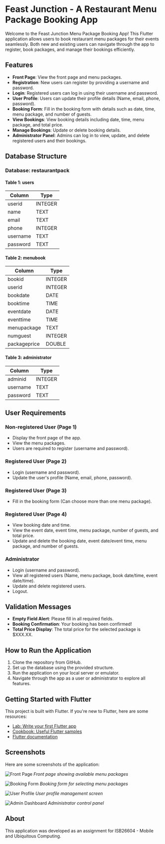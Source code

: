 # Feast Junction - A Restaurant Menu Package Booking App

Welcome to the Feast Junction Menu Package Booking App! This Flutter application allows users to book restaurant menu packages for their events seamlessly. Both new and existing users can navigate through the app to register, book packages, and manage their bookings efficiently.

## Features

- **Front Page**: View the front page and menu packages.
- **Registration**: New users can register by providing a username and password.
- **Login**: Registered users can log in using their username and password.
- **User Profile**: Users can update their profile details (Name, email, phone, password).
- **Booking Form**: Fill in the booking form with details such as date, time, menu package, and number of guests.
- **View Bookings**: View booking details including date, time, menu package, and total price.
- **Manage Bookings**: Update or delete booking details.
- **Administrator Panel**: Admins can log in to view, update, and delete registered users and their bookings.

## Database Structure

### Database: restaurantpack

#### Table 1: users
| Column   | Type    |
|----------|---------|
| userid   | INTEGER |
| name     | TEXT    |
| email    | TEXT    |
| phone    | INTEGER |
| username | TEXT    |
| password | TEXT    |

#### Table 2: menubook
| Column      | Type    |
|-------------|---------|
| bookid      | INTEGER |
| userid      | INTEGER |
| bookdate    | DATE    |
| booktime    | TIME    |
| eventdate   | DATE    |
| eventtime   | TIME    |
| menupackage | TEXT    |
| numguest    | INTEGER |
| packageprice| DOUBLE  |

#### Table 3: administrator
| Column   | Type    |
|----------|---------|
| adminid  | INTEGER |
| username | TEXT    |
| password | TEXT    |

## User Requirements

### Non-registered User (Page 1)
- Display the front page of the app.
- View the menu packages.
- Users are required to register (username and password).

### Registered User (Page 2)
- Login (username and password).
- Update the user's profile (Name, email, phone, password).

### Registered User (Page 3)
- Fill in the booking form (Can choose more than one menu package).

### Registered User (Page 4)
- View booking date and time.
- View the event date, event time, menu package, number of guests, and total price.
- Update and delete the booking date, event date/event time, menu package, and number of guests.

### Administrator
- Login (username and password).
- View all registered users (Name, menu package, book date/time, event date/time).
- Update and delete registered users.
- Logout.

## Validation Messages
- **Empty Field Alert**: Please fill in all required fields.
- **Booking Confirmation**: Your booking has been confirmed!
- **Total Price Display**: The total price for the selected package is $XXX.XX.

## How to Run the Application
1. Clone the repository from GitHub.
2. Set up the database using the provided structure.
3. Run the application on your local server or emulator.
4. Navigate through the app as a user or administrator to explore all features.

## Getting Started with Flutter

This project is built with Flutter. If you're new to Flutter, here are some resources:

- [Lab: Write your first Flutter app](https://docs.flutter.dev/get-started/codelab)
- [Cookbook: Useful Flutter samples](https://docs.flutter.dev/cookbook)
- [Flutter documentation](https://docs.flutter.dev/)


## Screenshots

Here are some screenshots of the application:

![Front Page](screenshots/front_page.png)
*Front page showing available menu packages*

![Booking Form](screenshots/booking_form.png)
*Booking form for selecting menu packages*

![User Profile](screenshots/user_profile.png)
*User profile management screen*

![Admin Dashboard](screenshots/admin_dashboard.png)
*Administrator control panel*

## About
This application was developed as an assignment for ISB26604 - Mobile and Ubiquitous Computing.
